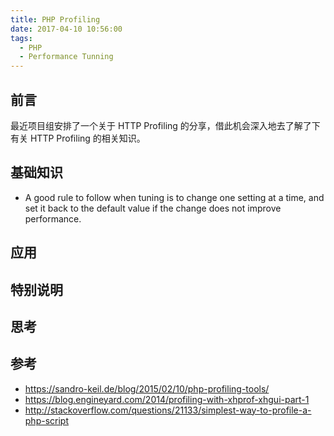 ```yaml
---
title: PHP Profiling
date: 2017-04-10 10:56:00
tags:
  - PHP
  - Performance Tunning
---
```


## 前言

最近项目组安排了一个关于 HTTP Profiling 的分享，借此机会深入地去了解了下有关 HTTP Profiling 的相关知识。

## 基础知识

<!-- more -->

- A good rule to follow when tuning is to change one setting at a time, and set it back to the default value if the change does not improve performance.

## 应用

## 特别说明

## 思考

## 参考

- https://sandro-keil.de/blog/2015/02/10/php-profiling-tools/
- https://blog.engineyard.com/2014/profiling-with-xhprof-xhgui-part-1
- http://stackoverflow.com/questions/21133/simplest-way-to-profile-a-php-script
